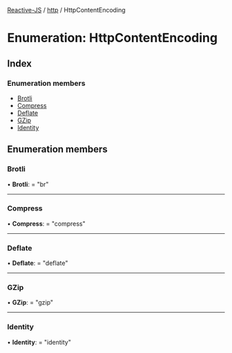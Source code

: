 [Reactive-JS](../README.md) / [http](../modules/http.md) / HttpContentEncoding

# Enumeration: HttpContentEncoding

## Index

### Enumeration members

* [Brotli](http.httpcontentencoding.md#brotli)
* [Compress](http.httpcontentencoding.md#compress)
* [Deflate](http.httpcontentencoding.md#deflate)
* [GZip](http.httpcontentencoding.md#gzip)
* [Identity](http.httpcontentencoding.md#identity)

## Enumeration members

### Brotli

• **Brotli**: = "br"

___

### Compress

• **Compress**: = "compress"

___

### Deflate

• **Deflate**: = "deflate"

___

### GZip

• **GZip**: = "gzip"

___

### Identity

• **Identity**: = "identity"
